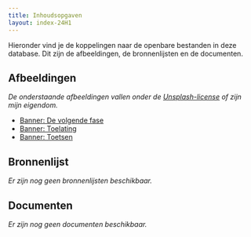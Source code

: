 ```yaml
---
title: Inhoudsopgaven
layout: index-24H1
---
```


<!--Inhoudsopgaven-->
Hieronder vind je de koppelingen naar de openbare bestanden in deze database. Dit zijn de afbeeldingen, de bronnenlijsten en de documenten.

## Afbeeldingen
*De onderstaande afbeeldingen vallen onder de [Unsplash-license](https://unsplash.com/license) of zijn mijn eigendom.*
* [Banner: De volgende fase](/afbeelding/siho/2024/02-0223.jpg)
* [Banner: Toelating](/afbeelding/siho/2024/03-0305.jpg)
* [Banner: Toetsen](/afbeelding/siho/2024/04-0421.jpg)

## Bronnenlijst
*Er zijn nog geen bronnenlijsten beschikbaar.*

## Documenten
*Er zijn nog geen documenten beschikbaar.*